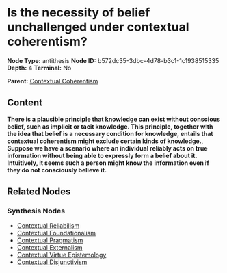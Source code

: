 # Is the necessity of belief unchallenged under contextual coherentism?

**Node Type:** antithesis
**Node ID:** b572dc35-3dbc-4d78-b3c1-1c1938515335
**Depth:** 4
**Terminal:** No

**Parent:** [Contextual Coherentism](contextual-coherentism-synthesis-2ecc5db1-d8c4-47aa-8c9f-4efc05d6d017.md)

## Content

**There is a plausible principle that knowledge can exist without conscious belief, such as implicit or tacit knowledge. This principle, together with the idea that belief is a necessary condition for knowledge, entails that contextual coherentism might exclude certain kinds of knowledge.**, **Suppose we have a scenario where an individual reliably acts on true information without being able to expressly form a belief about it. Intuitively, it seems such a person might know the information even if they do not consciously believe it.**

## Related Nodes

### Synthesis Nodes

- [Contextual Reliabilism](contextual-reliabilism-synthesis-331631b6-900a-4557-a1d3-a3d287b63e69.md)
- [Contextual Foundationalism](contextual-foundationalism-synthesis-6a97e37f-2e74-4a2e-87c3-e7bc548f3730.md)
- [Contextual Pragmatism](contextual-pragmatism-synthesis-141d3e8e-c7d9-44c8-9194-4922716c3b8a.md)
- [Contextual Externalism](contextual-externalism-synthesis-7cbbf3ed-1f3b-4394-ab72-0b93f034ff94.md)
- [Contextual Virtue Epistemology](contextual-virtue-epistemology-synthesis-94bff6f0-baf6-4c15-84bc-c185ad0ee515.md)
- [Contextual Disjunctivism](contextual-disjunctivism-synthesis-8f77f13b-0a99-428b-b59a-1a8f8ab026ec.md)
